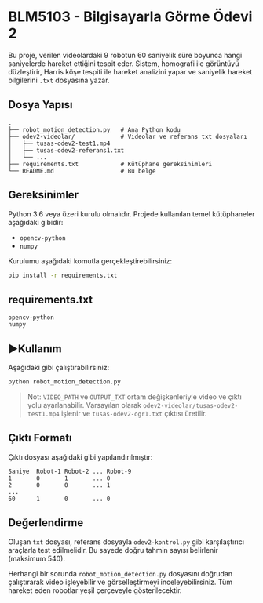 # BLM5103 - Bilgisayarla Görme Ödevi 2

Bu proje, verilen videolardaki 9 robotun 60 saniyelik süre boyunca hangi saniyelerde hareket ettiğini tespit eder. Sistem, homografi ile görüntüyü düzleştirir, Harris köşe tespiti ile hareket analizini yapar ve saniyelik hareket bilgilerini `.txt` dosyasına yazar.

##  Dosya Yapısı

```
.
├── robot_motion_detection.py   # Ana Python kodu
├── odev2-videolar/             # Videolar ve referans txt dosyaları
│   ├── tusas-odev2-test1.mp4
│   ├── tusas-odev2-referans1.txt
│   └── ...
├── requirements.txt            # Kütüphane gereksinimleri
└── README.md                   # Bu belge
```

##  Gereksinimler

Python 3.6 veya üzeri kurulu olmalıdır. Projede kullanılan temel kütüphaneler aşağıdaki gibidir:

- `opencv-python`
- `numpy`

Kurulumu aşağıdaki komutla gerçekleştirebilirsiniz:

```bash
pip install -r requirements.txt
```

##  requirements.txt

```
opencv-python
numpy
```

## ▶Kullanım

Aşağıdaki gibi çalıştırabilirsiniz:

```bash
python robot_motion_detection.py
```

> Not: `VIDEO_PATH` ve `OUTPUT_TXT` ortam değişkenleriyle video ve çıktı yolu ayarlanabilir. Varsayılan olarak `odev2-videolar/tusas-odev2-test1.mp4` işlenir ve `tusas-odev2-ogr1.txt` çıktısı üretilir.

## Çıktı Formatı

Çıktı dosyası aşağıdaki gibi yapılandırılmıştır:

```
Saniye	Robot-1	Robot-2	...	Robot-9
1    	0    	1    	...	0
2    	0    	0    	...	1
...
60   	1    	0    	...	0
```

##  Değerlendirme

Oluşan `txt` dosyası, referans dosyayla `odev2-kontrol.py` gibi karşılaştırıcı araçlarla test edilmelidir. Bu sayede doğru tahmin sayısı belirlenir (maksimum 540).

Herhangi bir sorunda `robot_motion_detection.py` dosyasını doğrudan çalıştırarak video işleyebilir ve görselleştirmeyi inceleyebilirsiniz. Tüm hareket eden robotlar yeşil çerçeveyle gösterilecektir.
